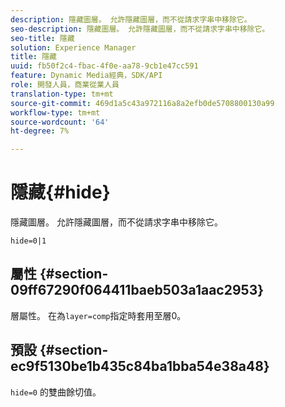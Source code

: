 ```yaml
---
description: 隱藏圖層。 允許隱藏圖層，而不從請求字串中移除它。
seo-description: 隱藏圖層。 允許隱藏圖層，而不從請求字串中移除它。
seo-title: 隱藏
solution: Experience Manager
title: 隱藏
uuid: fb50f2c4-fbac-4f0e-aa78-9cb1e47cc591
feature: Dynamic Media經典，SDK/API
role: 開發人員，商業從業人員
translation-type: tm+mt
source-git-commit: 469d1a5c43a972116a8a2efb0de5708800130a99
workflow-type: tm+mt
source-wordcount: '64'
ht-degree: 7%

---
```



# 隱藏{#hide}

隱藏圖層。 允許隱藏圖層，而不從請求字串中移除它。

`hide=0|1`

## 屬性 {#section-09ff67290f064411baeb503a1aac2953}

層屬性。 在為`layer=comp`指定時套用至層0。

## 預設 {#section-ec9f5130be1b435c84ba1bba54e38a48}

`hide=0` 的雙曲餘切值。
